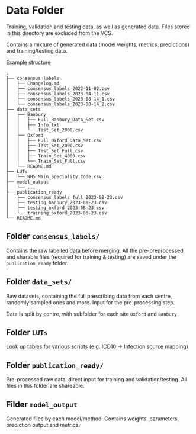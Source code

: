 # Data Folder
Training, validation and testing data, as well as generated data.
Files stored in this directory are excluded from the VCS.

Contains a mixture of generated data (model weights, metrics, predictions) and training/testing data.

Example structure
```
.
├── consensus_labels
│   ├── Changelog.md
│   ├── consensus_labels_2022-11-02.csv
│   ├── consensus_labels_2023-04-11.csv
│   ├── consensus_labels_2023-08-14_1.csv
│   └── consensus_labels_2023-08-14_2.csv
├── data_sets
│   ├── Banbury
│   │   ├── Full_Banbury_Data_Set.csv
│   │   ├── Info.txt
│   │   └── Test_Set_2000.csv
│   ├── Oxford
│   │   ├── Full_Oxford_Data_Set.csv
│   │   ├── Test_Set_2000.csv
│   │   ├── Test_Set_Full.csv
│   │   ├── Train_Set_4000.csv
│   │   └── Train_Set_Full.csv
│   └── README.md
├── LUTs
│   └── NHS_Main_Speciality_Code.csv
├── model_output
│   └── ...
├── publication_ready
│   ├── consensus_labels_full_2023-08-23.csv
│   ├── testing_banbury_2023-08-23.csv
│   ├── testing_oxford_2023-08-23.csv
│   └── training_oxford_2023-08-23.csv
└── README.md
```

## Folder `consensus_labels/`
Contains the raw labelled data before merging. All the pre-preprocessed and sharable files (required for training & testing) are saved under the `publication_ready` folder.

## Folder `data_sets/`
Raw datasets, containing the full prescribing data from each centre, randomly sampled ones and more.
Input for the pre-processing step.

Data is split by centre, with subfolder for each site `Oxford` and `Banbury`

## Folder `LUTs`
Look up tables for various scripts (e.g. ICD10 -> Infection source mapping)

## Folder `publication_ready/`
Pre-processed raw data, direct input for training and validation/testing. All files in this folder are shareable.

## Filder `model_output`
Generated files by each model/method. Contains weights, parameters, prediction output and metrics.

